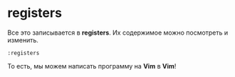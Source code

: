 # registers

Все это записывается в **registers**. Их содержимое можно
посмотреть и изменить.

`:registers`

То есть, мы можем написать программу на **Vim** в **Vim**!
